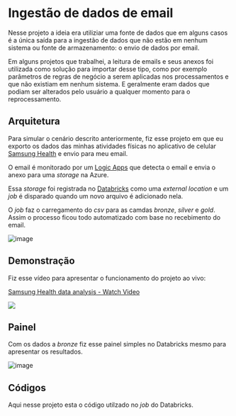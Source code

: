 # Ingestão de dados de email

Nesse projeto a ideia era utiliziar uma fonte de dados que em alguns casos é a única saída para a ingestão de dados que não estão em nenhum sistema ou fonte de armazenamento: o envio de dados por email.

Em alguns projetos que trabalhei, a leitura de emails e seus anexos foi utilizada como solução para importar desse tipo, como por exemplo parâmetros de regras de negócio a serem aplicadas nos processamentos e que não existiam em nenhum sistema. E geralmente eram dados que podiam ser alterados pelo usuário a qualquer momento para o reprocessamento.

## Arquitetura

Para simular o cenário descrito anteriormente, fiz esse projeto em que eu exporto os dados das minhas atividades físicas no aplicativo de celular [Samsung Health](https://www.samsung.com/br/apps/samsung-health/) e envio para meu email.

O email é monitorado por um [Logic Apps](https://learn.microsoft.com/pt-br/azure/logic-apps/logic-apps-overview) que detecta o email e envia o anexo para uma _storage_ na Azure.

Essa _storage_ foi registrada no [Databricks](https://www.databricks.com/br) como uma _external location_ e um _job_ é disparado quando um novo arquivo é adicionado nela.

O _job_ faz o carregamento do _csv_ para as camdas _bronze_, _silver_ e _gold_.
Assim o processo ficou todo automatizado com base no recebimento do email.

![image](https://github.com/user-attachments/assets/f860889c-f8d7-4a43-9d45-f056c298345f)


## Demonstração

Fiz esse vídeo para apresentar o funcionamento do projeto ao vivo:

<div>
    <a href="https://www.loom.com/share/4f6bd833f2124609b722481f4c5bb378">
      <p>Samsung Health data analysis - Watch Video</p>
    </a>
    <a href="https://www.loom.com/share/4f6bd833f2124609b722481f4c5bb378">
      <img style="max-width:300px;" src="https://cdn.loom.com/sessions/thumbnails/4f6bd833f2124609b722481f4c5bb378-f0c7c565dc0c883c-full-play.gif">
    </a>
  </div>

## Painel

Com os dados a _bronze_ fiz esse painel simples no Databricks mesmo para apresentar os resultados.

![image](https://github.com/user-attachments/assets/c470f403-5f30-41f4-bacf-9235b8447143)


## Códigos

Aqui nesse projeto esta o código utilzado no _job_ do Databricks.
